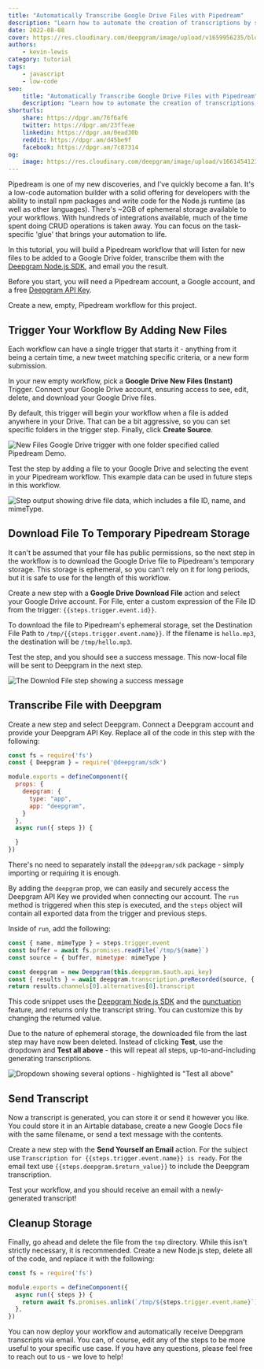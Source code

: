 ```yaml
---
title: "Automatically Transcribe Google Drive Files with Pipedream"
description: "Learn how to automate the creation of transcriptions by simply dropping files into a Google Drive folder."
date: 2022-08-08
cover: https://res.cloudinary.com/deepgram/image/upload/v1659956235/blog/2022/08/transcribe-google-drive-files-pipedream/cover.png
authors:
    - kevin-lewis
category: tutorial
tags:
    - javascript
    - low-code
seo:
    title: "Automatically Transcribe Google Drive Files with Pipedream"
    description: "Learn how to automate the creation of transcriptions by simply dropping files into a Google Drive folder."
shorturls:
    share: https://dpgr.am/76f6af6
    twitter: https://dpgr.am/23ffeae
    linkedin: https://dpgr.am/0ead30b
    reddit: https://dpgr.am/d45be9f
    facebook: https://dpgr.am/7c87314
og:
    image: https://res.cloudinary.com/deepgram/image/upload/v1661454123/blog/transcribe-google-drive-files-pipedream/ograph.png
---
```


Pipedream is one of my new discoveries, and I've quickly become a fan. It's a low-code automation builder with a solid offering for developers with the ability to install npm packages and write code for the Node.js runtime (as well as other languages). There's ~2GB of ephemeral storage available to your workflows. With hundreds of integrations available, much of the time spent doing CRUD operations is taken away. You can focus on the task-specific 'glue' that brings your automation to life.

In this tutorial, you will build a Pipedream workflow that will listen for new files to be added to a Google Drive folder, transcribe them with the [Deepgram Node.js SDK](https://developers.deepgram.com/sdks-tools/sdks/node-sdk/), and email you the result.

Before you start, you will need a Pipedream account, a Google account, and a free [Deepgram API Key](https://console.deepgram.com/signup?jump=keys).

Create a new, empty, Pipedream workflow for this project.

## Trigger Your Workflow By Adding New Files

Each workflow can have a single trigger that starts it - anything from it being a certain time, a new tweet matching specific criteria, or a new form submission.

In your new empty workflow, pick a **Google Drive New Files (Instant)** Trigger. Connect your Google Drive account, ensuring access to see, edit, delete, and download your Google Drive files.

By default, this trigger will begin your workflow when a file is added anywhere in your Drive. That can be a bit aggressive, so you can set specific folders in the trigger step. Finally, click **Create Source**.

![New Files Google Drive trigger with one folder specified called Pipedream Demo.](https://res.cloudinary.com/deepgram/image/upload/v1658143658/blog/2022/08/transcribe-google-drive-files-pipedream/trigger.png)

Test the step by adding a file to your Google Drive and selecting the event in your Pipedream workflow. This example data can be used in future steps in this workflow.

![Step output showing drive file data, which includes a file ID, name, and mimeType.](https://res.cloudinary.com/deepgram/image/upload/v1658143658/blog/2022/08/transcribe-google-drive-files-pipedream/trigger-exports.png)

## Download File To Temporary Pipedream Storage

It can't be assumed that your file has public permissions, so the next step in the workflow is to download the Google Drive file to Pipedream's temporary storage. This storage is ephemeral, so you can't rely on it for long periods, but it is safe to use for the length of this workflow.

Create a new step with a **Google Drive Download File** action and select your Google Drive account. For File, enter a custom expression of the File ID from the trigger: `{{steps.trigger.event.id}}`.

To download the file to Pipedream's ephemeral storage, set the Destination File Path to `/tmp/{{steps.trigger.event.name}}`. If the filename is `hello.mp3`, the destination will be `/tmp/hello.mp3`.

Test the step, and you should see a success message. This now-local file will be sent to Deepgram in the next step.

![The Downlod File step showing a success message](https://res.cloudinary.com/deepgram/image/upload/v1658143658/blog/2022/08/transcribe-google-drive-files-pipedream/download.png)

## Transcribe File with Deepgram

Create a new step and select Deepgram. Connect a Deepgram account and provide your Deepgram API Key. Replace all of the code in this step with the following:

```js
const fs = require('fs')
const { Deepgram } = require('@deepgram/sdk')

module.exports = defineComponent({
  props: {
    deepgram: {
      type: "app",
      app: "deepgram",
    }
  },
  async run({ steps }) {

  }
})
```

There's no need to separately install the `@deepgram/sdk` package - simply importing or requiring it is enough.

By adding the `deepgram` prop, we can easily and securely access the Deepgram API Key we provided when connecting our account. The `run` method is triggered when this step is executed, and the `steps` object will contain all exported data from the trigger and previous steps.

Inside of `run`, add the following:

```js
const { name, mimeType } = steps.trigger.event
const buffer = await fs.promises.readFile(`/tmp/${name}`)
const source = { buffer, mimetype: mimeType }

const deepgram = new Deepgram(this.deepgram.$auth.api_key)
const { results } = await deepgram.transcription.preRecorded(source, { punctuate: true })
return results.channels[0].alternatives[0].transcript
```

This code snippet uses the [Deepgram Node.js SDK](https://developers.deepgram.com/sdks-tools/sdks/node-sdk/) and the [punctuation](https://developers.deepgram.com/documentation/features/punctuate/) feature, and returns only the transcript string. You can customize this by changing the returned value.

Due to the nature of ephemeral storage, the downloaded file from the last step may have now been deleted. Instead of clicking **Test**, use the dropdown and **Test all above** - this will repeat all steps, up-to-and-including generating transcriptions.

![Dropdown showing several options - highlighted is "Test all above"](https://res.cloudinary.com/deepgram/image/upload/v1658143658/blog/2022/08/transcribe-google-drive-files-pipedream/deepgram.png)

## Send Transcript

Now a transcript is generated, you can store it or send it however you like. You could store it in an Airtable database, create a new Google Docs file with the same filename, or send a text message with the contents.

Create a new step with the **Send Yourself an Email** action. For the subject use `Transcription for {{steps.trigger.event.name}} is ready`. For the email text use `{{steps.deepgram.$return_value}}` to include the Deepgram transcription.

Test your workflow, and you should receive an email with a newly-generated transcript!

## Cleanup Storage

Finally, go ahead and delete the file from the `tmp` directory. While this isn't strictly necessary, it is recommended. Create a new Node.js step, delete all of the code, and replace it with the following:

```js
const fs = require('fs')

module.exports = defineComponent({
  async run({ steps }) {
    return await fs.promises.unlink(`/tmp/${steps.trigger.event.name}`)
  },
})
```

You can now deploy your workflow and automatically receive Deepgram transcripts via email. You can, of course, edit any of the steps to be more useful to your specific use case. If you have any questions, please feel free to reach out to us - we love to help!

        